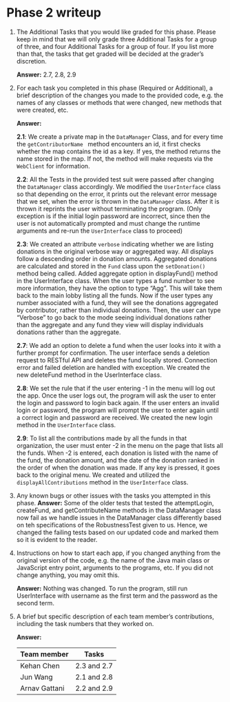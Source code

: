 # Phase 2 writeup

1. The Additional Tasks that you would like graded for this phase. Please keep in mind that we will only grade three Additional Tasks for a group of three, and four Additional Tasks for a group of four. If you list more than that, the tasks that get graded will be decided at the grader’s discretion.

   **Answer:** 2.7, 2.8, 2.9

2. For each task you completed in this phase (Required or Additional), a brief description of the changes you made to the provided code, e.g. the names of any classes or methods that were changed, new methods that were created, etc.

   **Answer:**

   **2.1**: We create a private map in the `DataManager` Class, and for every time the `getContributorName ` method encounters an id, it first checks whether the map contains the id as a key. If yes, the method returns the name stored in the map. If not, the method will make requests via the `WebClient` for information.

   **2.2**: All the Tests in the provided test suit were passed after changing the `DataManager` class accordingly. We modified the `UserInterface` class so that depending on the error, it prints out the relevant error message that we set, when the error is thrown in the `DataManager` class. After it is thrown it reprints the user without terminating the program. (Only exception is if the initial login password are incorrect, since then the user is not automatically prompted and must change the runtime arguments and re-run the `UserInterface` class to proceed)

   **2.3**: We created an attribute `verbose` indicating whether we are listing donations in the original verbose way or aggregated way. All displays follow a descending order in donation amounts. Aggregated donations are calculated and stored in the `Fund` class upon the `setDonation()` method being called. Added aggregate option in displayFund() method in the UserInterface class. When the user types a fund number to see more information, they have the option to type “Agg”. This will take them back to the main lobby listing all the funds. Now if the user types any number associated with a fund, they will see the donations aggregated by contributor, rather than individual donations. Then, the user can type “Verbose” to go back to the mode seeing individual donations rather than the aggregate and any fund they view will display individuals donations rather than the aggregate. 

   **2.7**: We add an option to delete a fund when the user looks into it with a further prompt for confirmation. The user interface sends a deletion request to RESTful API and deletes the fund locally stored. Connection error and failed deletion are handled with exception. We created the new deleteFund method in the UserInterface class. 

   **2.8**: We set the rule that if the user entering -1 in the menu will log out the app. Once the user logs out, the program will ask the user to enter the login and password to login back again. If the user enters an invalid login or password, the program will prompt the user to enter again until a correct login and password are received. We created the new login method in the `UserInterface` class. 

   **2.9**: To list all the contributions made by all the funds in that organization, the user must enter -2 in the menu on the page that lists all the funds. When -2 is entered, each donation is listed with the name of the fund, the donation amount, and the date of the donation ranked in the order of when the donation was made. If any key is pressed, it goes back to the original menu. We created and utilized the `displayAllContributions` method in the `UserInterface` class. 

3. Any known bugs or other issues with the tasks you attempted in this phase.
   **Answer:** Some of the older tests that tested the attemptLogin, createFund, and getContributeName methods in the DataManager class now fail as we handle issues in the DataManager class differently based on teh specifications of the RobustnessTest given to us. Hence, we changed the failing tests based on our updated code and marked them so it is evident to the reader. 

4. Instructions on how to start each app, if you changed anything from the original version of the code, e.g. the name of the Java main class or JavaScript entry point, arguments to the programs, etc. If you did not change anything, you may omit this.

   **Answer:** Nothing was changed. To run the program, still run UserInterface with username as the first term and the password as the second term.

5. A brief but specific description of each team member’s contributions, including the task numbers that they worked on.

   **Answer:**

   | Team member   | Tasks       |
   | ------------- | ----------- |
   | Kehan Chen    | 2.3 and 2.7 |
   | Jun Wang      | 2.1 and 2.8 |
   | Arnav Gattani | 2.2 and 2.9 |
